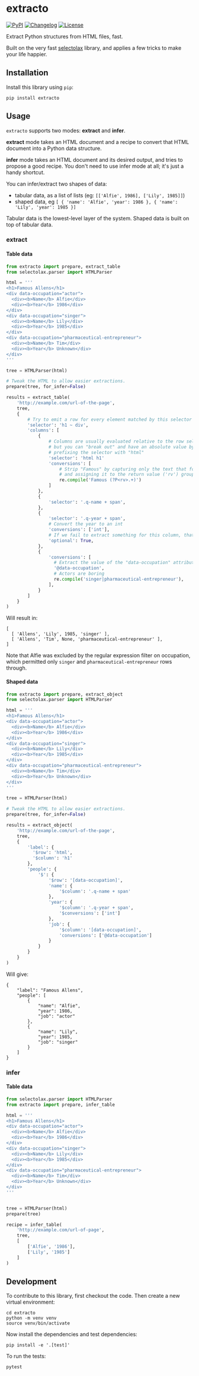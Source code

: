 # extracto

[![PyPI](https://img.shields.io/pypi/v/extracto.svg)](https://pypi.org/project/extracto/)
[![Changelog](https://img.shields.io/github/v/release/cldellow/extracto?include_prereleases&label=changelog)](https://github.com/cldellow/extracto/releases)
[![License](https://img.shields.io/badge/license-Apache%202.0-blue.svg)](https://github.com/cldellow/extracto/blob/main/LICENSE)

Extract Python structures from HTML files, fast.

Built on the very fast [selectolax](https://github.com/rushter/selectolax) library,
and applies a few tricks to make your life happier.

## Installation

Install this library using `pip`:

    pip install extracto

## Usage

`extracto` supports two modes: **extract** and **infer**.

**extract** mode takes an HTML document and a recipe to convert that HTML document into a Python data structure.

**infer** mode takes an HTML document and its desired output, and tries to propose a good recipe. You don't need to use infer mode at all; it's just a handy shortcut.

You can infer/extract two shapes of data:
- tabular data, as a list of lists (eg: `[['Alfie', 1986], ['Lily', 1985]]`)
- shaped data, eg `[ { 'name': 'Alfie', 'year': 1986 }, { 'name': 'Lily', 'year': 1985 }]`

Tabular data is the lowest-level layer of the system. Shaped data is built on top of tabular data.

### extract

#### Table data

```python
from extracto import prepare, extract_table
from selectolax.parser import HTMLParser

html = '''
<h1>Famous Allens</h1>
<div data-occupation="actor">
  <div><b>Name</b> Alfie</div>
  <div><b>Year</b> 1986</div>
</div>
<div data-occupation="singer">
  <div><b>Name</b> Lily</div>
  <div><b>Year</b> 1985</div>
</div>
<div data-occupation="pharmaceutical-entrepreneur">
  <div><b>Name</b> Tim</div>
  <div><b>Year</b> Unknown</div>
</div>
'''

tree = HTMLParser(html)

# Tweak the HTML to allow easier extractions.
prepare(tree, for_infer=False)

results = extract_table(
    'http://example.com/url-of-the-page',
    tree,
    {
        # Try to emit a row for every element matched by this selector
        'selector': 'h1 ~ div',
        'columns': [
            {
                # Columns are usually evaluated relative to the row selector,
                # but you can "break out" and have an absolute value by
                # prefixing the selector with "html"
                'selector': 'html h1'
                'conversions': [
                    # Strip "Famous" by capturing only the text that follows,
                    # and assigning it to the return value ('rv') group
                    re.compile('Famous (?P<rv>.+)')
                ]
            },
            {
                'selector': '.q-name + span',
            },
            {
                'selector': '.q-year + span',
                # Convert the year to an int
                'conversions': ['int'],
                # If we fail to extract something for this column, that's OK--just emit None
                'optional': True,
            },
            {
                'conversions': [
                  # Extract the value of the "data-occupation" attribute
                  '@data-occupation',
                  # Actors are boring
                  re.compile('singer|pharmaceutical-entrepreneur'),
                ],
            }
        ]
    }
)
```

Will result in:

```
[
  [ 'Allens', 'Lily', 1985, 'singer' ],
  [ 'Allens', 'Tim', None, 'pharmaceutical-entrepreneur' ],
]
```

Note that Alfie was excluded by the regular expression filter on
occupation, which permitted only `singer` and `pharmaceutical-entrepreneur` rows
through.

#### Shaped data

```python
from extracto import prepare, extract_object
from selectolax.parser import HTMLParser

html = '''
<h1>Famous Allens</h1>
<div data-occupation="actor">
  <div><b>Name</b> Alfie</div>
  <div><b>Year</b> 1986</div>
</div>
<div data-occupation="singer">
  <div><b>Name</b> Lily</div>
  <div><b>Year</b> 1985</div>
</div>
<div data-occupation="pharmaceutical-entrepreneur">
  <div><b>Name</b> Tim</div>
  <div><b>Year</b> Unknown</div>
</div>
'''

tree = HTMLParser(html)

# Tweak the HTML to allow easier extractions.
prepare(tree, for_infer=False)

results = extract_object(
    'http://example.com/url-of-the-page',
    tree,
    {
        'label': {
          '$row': 'html',
          '$column': 'h1'
        },
        'people': {
            '$': {
                '$row': '[data-occupation]',
                'name': {
                    '$column': '.q-name + span'
                },
                'year': {
                    '$column': '.q-year + span',
                    '$conversions': ['int']
                },
                'job': {
                    '$column': '[data-occupation]',
                    'conversions': ['@data-occupation']
                }
            }
        }
    }
)
```

Will give:

```
{
    "label": "Famous Allens",
    "people": [
        {
            "name": "Alfie",
            "year": 1986,
            "job": "actor"
        },
        {
            "name": "Lily",
            "year": 1985,
            "job": "singer"
        }
    ]
}
```

### infer

#### Table data

```python
from selectolax.parser import HTMLParser
from extracto import prepare, infer_table

html = '''
<h1>Famous Allens</h1>
<div data-occupation="actor">
  <div><b>Name</b> Alfie</div>
  <div><b>Year</b> 1986</div>
</div>
<div data-occupation="singer">
  <div><b>Name</b> Lily</div>
  <div><b>Year</b> 1985</div>
</div>
<div data-occupation="pharmaceutical-entrepreneur">
  <div><b>Name</b> Tim</div>
  <div><b>Year</b> Unknown</div>
</div>
'''


tree = HTMLParser(html)
prepare(tree)

recipe = infer_table(
    'http://example.com/url-of-page',
    tree,
    [
        ['Alfie', '1986'],
        ['Lily', '1985']
    ]
)
```

## Development

To contribute to this library, first checkout the code. Then create a new virtual environment:

    cd extracto
    python -m venv venv
    source venv/bin/activate

Now install the dependencies and test dependencies:

    pip install -e '.[test]'

To run the tests:

    pytest
